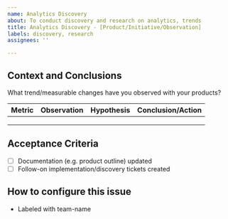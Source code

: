 ```yaml
---
name: Analytics Discovery
about: To conduct discovery and research on analytics, trends
title: Analytics Discovery - [Product/Initiative/Observation]
labels: discovery, research
assignees: ''

---
```


## Context and Conclusions
What trend/measurable changes have you observed with your products?

| Metric | Observation | Hypothesis        | Conclusion/Action |
|--------|-------------|-------------------|-------------------|
| <KPI>  |             |                   |                   |
| <KPI>  |             |                   |                   |
| <KPI>  |             |                   |                   |
  
  
## Acceptance Criteria
- [ ] Documentation (e.g. product outline) updated
- [ ] Follow-on implementation/discovery tickets created 

## How to configure this issue
- Labeled with team-name
